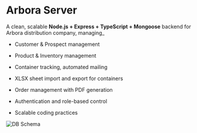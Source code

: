 Arbora Server
=============

A clean, scalable **Node.js + Express + TypeScript + Mongoose** backend for Arbora distribution company, managing_

-   Customer & Prospect management

-   Product & Inventory management

-   Container tracking, automated mailing

-   XLSX sheet import and export for containers

-   Order management with PDF generation

-   Authentication and role-based control

-   Scalable coding practices

![DB Schema](https://i.postimg.cc/pTV5Y00W/Screenshot-2025-07-15-at-1-32-15-PM.png)
